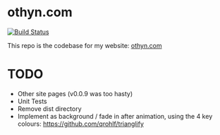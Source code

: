 # othyn.com
[![Build Status](https://semaphoreci.com/api/v1/othyn/othyn-com/branches/master/badge.svg)](https://semaphoreci.com/othyn/othyn-com)

This repo is the codebase for my website: [othyn.com](https://othyn.com)

# TODO
- Other site pages (v0.0.9 was too hasty)
- Unit Tests
- Remove dist directory
- Implement as background / fade in after animation, using the 4 key colours: https://github.com/qrohlf/trianglify
